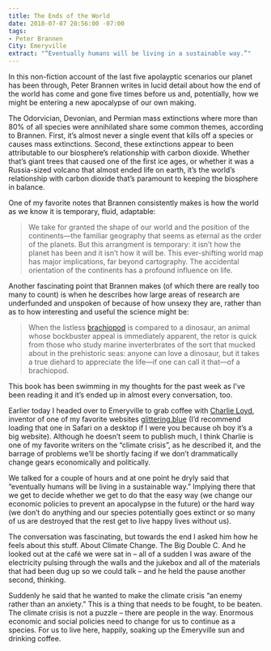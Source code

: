 ```yaml
---
title: The Ends of the World
date: 2018-07-07 20:56:00 -07:00
tags:
- Peter Brannen
City: Emeryville
extract: "“Eventually humans will be living in a sustainable way.”"
---
```


In this non-fiction account of the last five apolayptic scenarios our planet has been through, Peter Brannen writes in lucid detail about how the end of the world has come and gone five times before us and, potentially, how we might be entering a new apocalypse of our own making.

The Odorvician, Devonian, and Permian mass extinctions where more than 80% of all species were annihilated share some common themes, according to Brannen. First, it’s almost never a single event that kills off a species or causes mass extinctions. Second, these extinctions appear to been attributable to our biosphere’s relationship with carbon dioxide. Whether that’s giant trees that caused one of the first ice ages, or whether it was a Russia-sized volcano that almost ended life on earth, it’s the world’s relationship with carbon dioxide that’s paramount to keeping the biosphere in balance.

One of my favorite notes that Brannen consistently makes is how the world as we know it is temporary, fluid, adaptable:

> We take for granted the shape of our world and the position of the continents—the familiar geography that seems as eternal as the order of the planets. But this arrangment is temporary: it isn’t how the planet has been and it isn’t how it will be. This ever-shifting world map has major implications, far beyond cartography. The accidental orientation of the continents has a profound influence on life.

Another fascinating point that Brannen makes (of which there are really too many to count) is when he describes how large areas of research are underfunded and unspoken of because of how unsexy they are, rather than as to how interesting and useful the science might be:

> When the listless [brachiopod](https://en.wikipedia.org/wiki/Brachiopod) is compared to a dinosaur, an animal whose bockbuster appeal is immediately apparent, the retor is quick from those who study marine inverterbrates of the sort that mucked about in the prehistoric seas: anyone can love a dinosaur, but it takes a true diehard to appreciate the life—if one can call it that—of a brachiopod.

This book has been swimming in my thoughts for the past week as I’ve been reading it and it’s ended up in almost every conversation, too. 

Earlier today I headed over to Emeryville to grab coffee with [Charlie Loyd](https://twitter.com/vruba), inventor of one of my favorite websites [glittering.blue](http://glittering.blue/) (I’d recommend loading that one in Safari on a desktop if I were you because oh boy it’s a big website). Although he doesn’t seem to publish much, I think Charlie is one of my favorite writers on the “climate crisis”, as he described it, and the barrage of problems we’ll be shortly facing if we don’t drammatically change gears economically and politically. 

We talked for a couple of hours and at one point he dryly said that “eventually humans will be living in a sustainable way.” Implying there that we get to decide whether we get to do that the easy way (we change our economic policies to prevent an apocalypse in the future) or the hard way (we don’t do anything and our species potentially goes extinct or so many of us are destroyed that the rest get to live happy lives without us).

The conversation was fascinating, but towards the end I asked him how he feels about this stuff. About Climate Change. The Big Double C. And he looked out at the café we were sat in – all of a sudden I was aware of the electricity pulsing through the walls and the jukebox and all of the materials that had been dug up so we could talk – and he held the pause another second, thinking. 

Suddenly he said that he wanted to make the climate crisis “an enemy rather than an anxiety.” This is a thing that needs to be fought, to be beaten. The climate crisis is not a puzzle – there are people in the way. Enormous economic and social policies need to change for us to continue as a species. For us to live here, happily, soaking up the Emeryville sun and drinking coffee. 
